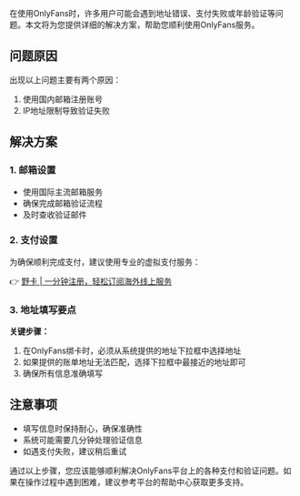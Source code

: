 在使用OnlyFans时，许多用户可能会遇到地址错误、支付失败或年龄验证等问题。本文将为您提供详细的解决方案，帮助您顺利使用OnlyFans服务。

## 问题原因

出现以上问题主要有两个原因：
1. 使用国内邮箱注册账号
2. IP地址限制导致验证失败

## 解决方案

### 1. 邮箱设置
- 使用国际主流邮箱服务
- 确保完成邮箱验证流程
- 及时查收验证邮件

### 2. 支付设置
为确保顺利完成支付，建议使用专业的虚拟支付服务：

👉 [野卡 | 一分钟注册，轻松订阅海外线上服务](https://bit.ly/bewildcard)

### 3. 地址填写要点

**关键步骤：**
1. 在OnlyFans绑卡时，必须从系统提供的地址下拉框中选择地址
2. 如果提供的账单地址无法匹配，选择下拉框中最接近的地址即可
3. 确保所有信息准确填写

## 注意事项

- 填写信息时保持耐心，确保准确性
- 系统可能需要几分钟处理验证信息
- 如遇支付失败，建议稍后重试

通过以上步骤，您应该能够顺利解决OnlyFans平台上的各种支付和验证问题。如果在操作过程中遇到困难，建议参考平台的帮助中心获取更多支持。